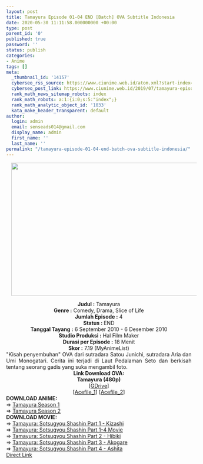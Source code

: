 ```yaml
---
layout: post
title: Tamayura Episode 01-04 END [Batch] OVA Subtitle Indonesia
date: 2020-05-30 11:11:58.000000000 +00:00
type: post
parent_id: '0'
published: true
password: ''
status: publish
categories:
- Anime
tags: []
meta:
  _thumbnail_id: '14157'
  cyberseo_rss_source: https://www.ciunime.web.id/atom.xml?start-index=451&max-results=150
  cyberseo_post_link: https://www.ciunime.web.id/2019/07/tamayura-episode-01-04-end-batch-ova.html
  rank_math_news_sitemap_robots: index
  rank_math_robots: a:1:{i:0;s:5:"index";}
  rank_math_analytic_object_id: '1033'
  kata_make_header_transparent: default
author:
  login: admin
  email: senseads014@gmail.com
  display_name: admin
  first_name: ''
  last_name: ''
permalink: "/tamayura-episode-01-04-end-batch-ova-subtitle-indonesia/"
---
```

<div class="separator" style="clear: both; text-align: center;"><a href="https://1.bp.blogspot.com/-EEPL56bZ0tU/XTRZWi7xR8I/AAAAAAAAcPk/nh5SAIDUtzsKE4k31JCPcTLT1G-O1KtlACLcBGAs/s1600/Tamayura%2BOVA.jpg" imageanchor="1" style="margin-left: 1em; margin-right: 1em;"><img border="0" data-original-height="720" data-original-width="1280" height="360" src="{{ site.baseurl }}/assets/2020/05/Tamayura%2BOVA.jpg" width="640" /></a></div>
<p>
<div style="text-align: center;"><b>Judul</b><b><b> </b>:</b> Tamayura</div>
<div style="text-align: center;"><b><b>Genre :</b></b> Comedy, Drama, Slice of Life</div>
<div style="text-align: center;"><b>Jumlah Episode :</b> 4<br /><b>Status :&nbsp;</b>END<br /><b>Tanggal Tayang :</b> 6 September 2010 - 6 Desember 2010<br /><b>Studio Produksi :</b> Hal Film Maker<br /><b>Durasi per Episode :</b> 18 Menit</div>
<div style="text-align: center;"><b>Skor :</b> 7.19 (MyAnimeList)</div>
<div style="text-align: center;"></div>
<div style="text-align: justify;">"Kisah penyembuhan" OVA dari sutradara Satou Junichi, sutradara Aria dan Umi Monogatari. Cerita ini terjadi di Laut Pedalaman Seto dan berkisah tentang seorang gadis yang suka mengambil foto.</div>
<div style="text-align: justify;"></div>
<div style="text-align: justify;"></div>
<div style="text-align: center;"><b>Link Download OVA:</b></div>
<div style="text-align: center;"><b>Tamayura (480p)</b></div>
<div style="text-align: center;">[<a href="https://drive.google.com/uc?id=1ns330o0tVhd3xu-AhpsknncVdZisyf39" target="_blank" rel="noopener">GDrive</a>]<br />[<a href="https://acefile.co/f/9588354/kusonime-tamayura-ova-rar" target="_blank" rel="noopener">Acefile_1</a>] [<a href="https://acefile.co/f/9541482/tamayura-ova-wibudesu-rar" target="_blank" rel="noopener">Acefile_2</a>]
<div style="text-align: left;">
</div>
<div style="text-align: left;"><b>DOWNLOAD ANIME:</b></div>
<div style="text-align: left;"></div>
<div style="text-align: left;">
<div style="text-align: left;">=&gt;&nbsp;<a href="https://www.ciunime.web.id/2019/09/tamayura-season-1-episode-01-12-end.html" target="_blank" rel="noopener">Tamayura Season 1</a></div>
<div style="text-align: left;">=&gt;&nbsp;<a href="https://www.ciunime.web.id/2019/09/tamayura-season-2-episode-01-12-end.html" target="_blank" rel="noopener">Tamayura Season 2</a></div>
</div>
<div style="text-align: left;"></div>
<div style="text-align: left;"></div>
<div style="text-align: left;"><b>DOWNLOAD MOVIE:</b></div>
<div style="text-align: left;"></div>
<div style="text-align: left;">
<div style="text-align: left;">=&gt;&nbsp;<a href="https://www.ciunime.web.id/2019/07/tamayura-sotsugyou-shashin-part-1.html" target="_blank" rel="noopener">Tamayura: Sotsugyou Shashin Part 1 - Kizashi</a><br />=&gt;&nbsp;<a href="https://www.ciunime.web.id/2019/01/tamayura-sotsugyou-shashin-part-1-4.html" target="_blank" rel="noopener">Tamayura: Sotsugyou Shashin Part 1-4 Movie</a></div>
<div style="text-align: left;">=&gt;&nbsp;<a href="https://www.ciunime.web.id/2019/07/tamayura-sotsugyou-shashin-part-2.html" target="_blank" rel="noopener">Tamayura: Sotsugyou Shashin Part 2 - Hibiki</a></div>
<div style="text-align: left;">=&gt;&nbsp;<a href="https://www.ciunime.web.id/2019/07/tamayura-sotsugyou-shashin-part-3.html" target="_blank" rel="noopener">Tamayura: Sotsugyou Shashin Part 3 - Akogare</a></div>
<div style="text-align: left;">=&gt;&nbsp;<a href="https://www.ciunime.web.id/2019/07/tamayura-sotsugyou-shashin-part-4.html" target="_blank" rel="noopener">Tamayura: Sotsugyou Shashin Part 4 - Ashita</a></div>
</div>
<div style="text-align: left;"></div>
<div style="text-align: left;"></div>
</div>
<link rel="stylesheet" href="https://cdnjs.cloudflare.com/ajax/libs/font-awesome/4.7.0/css/font-awesome.min.css" />
<div class="divbtn"> <a href="https://handymansurrender.com/fihup8buzv?key=94550f7ce39444073321dde3b8782f97" class="btn"><i class="fa fa-download"></i> Direct Link</a> </div>
